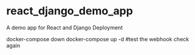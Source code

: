 # react_django_demo_app
A demo app for React and Django Deployment

docker-compose down
docker-compose up -d
#test the webhook
check again
